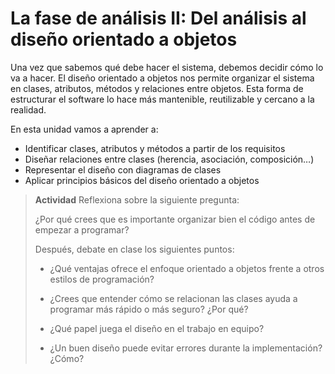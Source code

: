 # **La fase de análisis II: Del análisis al diseño orientado a objetos**

Una vez que sabemos qué debe hacer el sistema, debemos decidir cómo lo va a hacer. El diseño orientado a objetos nos permite organizar el sistema en clases, atributos, métodos y relaciones entre objetos. Esta forma de estructurar el software lo hace más mantenible, reutilizable y cercano a la realidad.

En esta unidad vamos a aprender a:

* Identificar clases, atributos y métodos a partir de los requisitos
* Diseñar relaciones entre clases (herencia, asociación, composición…)
* Representar el diseño con diagramas de clases
* Aplicar principios básicos del diseño orientado a objetos

> **Actividad**
> Reflexiona sobre la siguiente pregunta:
>
> ¿Por qué crees que es importante organizar bien el código antes de empezar a programar?
>
> Después, debate en clase los siguientes puntos:
>
> * ¿Qué ventajas ofrece el enfoque orientado a objetos frente a otros estilos de programación?
>
> * ¿Crees que entender cómo se relacionan las clases ayuda a programar más rápido o más seguro? ¿Por qué?
>
> * ¿Qué papel juega el diseño en el trabajo en equipo?
>
> * ¿Un buen diseño puede evitar errores durante la implementación? ¿Cómo?

